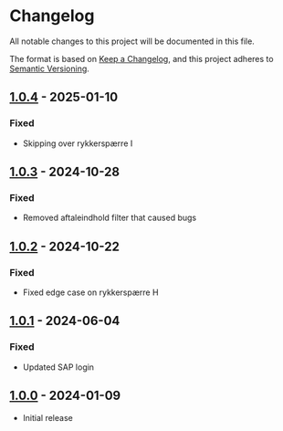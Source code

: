# Changelog

All notable changes to this project will be documented in this file.

The format is based on [Keep a Changelog](https://keepachangelog.com/en/1.0.0/),
and this project adheres to [Semantic Versioning](https://semver.org/spec/v2.0.0.html).

## [1.0.4] - 2025-01-10

### Fixed

- Skipping over rykkerspærre I

## [1.0.3] - 2024-10-28

### Fixed

- Removed aftaleindhold filter that caused bugs

## [1.0.2] - 2024-10-22

### Fixed

- Fixed edge case on rykkerspærre H

## [1.0.1] - 2024-06-04

### Fixed

- Updated SAP login

## [1.0.0] - 2024-01-09

- Initial release

[1.0.4]: https://github.com/itk-dev-rpa/Sletning-af-rykkerspaerre-paa-udlignede-aftaleindhold/releases/tag/1.0.4
[1.0.3]: https://github.com/itk-dev-rpa/Sletning-af-rykkerspaerre-paa-udlignede-aftaleindhold/releases/tag/1.0.3
[1.0.2]: https://github.com/itk-dev-rpa/Sletning-af-rykkerspaerre-paa-udlignede-aftaleindhold/releases/tag/1.0.2
[1.0.1]: https://github.com/itk-dev-rpa/Sletning-af-rykkerspaerre-paa-udlignede-aftaleindhold/releases/tag/1.0.1
[1.0.0]: https://github.com/itk-dev-rpa/Sletning-af-rykkerspaerre-paa-udlignede-aftaleindhold/releases/tag/1.0.0
